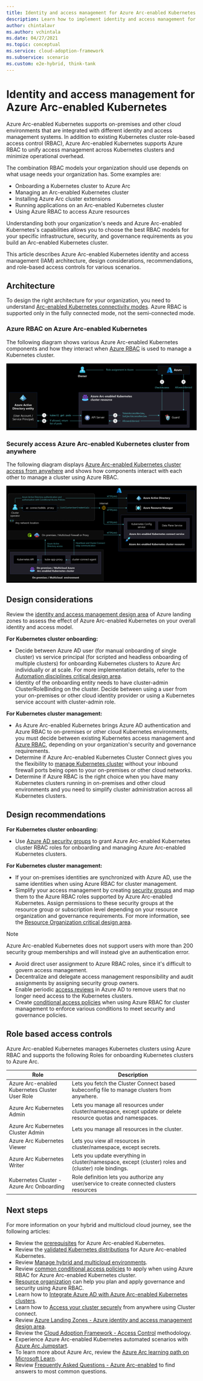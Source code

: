 ```yaml
---
title: Identity and access management for Azure Arc-enabled Kubernetes
description: Learn how to implement identity and access management for Azure Arc-enabled Kubernetes.
author: chintalavr
ms.author: vchintala
ms.date: 04/27/2021
ms.topic: conceptual
ms.service: cloud-adoption-framework
ms.subservice: scenario
ms.custom: e2e-hybrid, think-tank
---
```


# Identity and access management for Azure Arc-enabled Kubernetes

Azure Arc-enabled Kubernetes supports on-premises and other cloud environments that are integrated with different identity and access management systems. In addition to existing Kubernetes cluster role-based access control (RBAC), Azure Arc-enabled Kubernetes supports Azure RBAC to unify access management across Kubernetes clusters and minimize operational overhead.

The combination RBAC models your organization should use depends on what usage needs your organization has. Some examples are:

- Onboarding a Kubernetes cluster to Azure Arc
- Managing an Arc-enabled Kubernetes cluster
- Installing Azure Arc cluster extensions
- Running applications on an Arc-enabled Kubernetes cluster
- Using Azure RBAC to access Azure resources

Understanding both your organization's needs and Azure Arc-enabled Kubernetes's capabilities allows you to choose the best RBAC models for your specific infrastructure, security, and governance requirements as you build an Arc-enabled Kubernetes cluster.

This article describes Azure Arc-enabled Kubernetes identity and access management (IAM) architecture, design considerations, recommendations, and role-based access controls for various scenarios.

## Architecture

To design the right architecture for your organization, you need to understand [Arc-enabled Kubernetes connectivity modes](/azure/azure-arc/kubernetes/conceptual-connectivity-modes#understand-connectivity-modes). Azure RBAC is supported only in the fully connected mode, not the semi-connected mode.

### Azure RBAC on Azure Arc-enabled Kubernetes

The following diagram shows various Azure Arc-enabled Kubernetes components and how they interact when [Azure RBAC](/azure/azure-arc/kubernetes/conceptual-azure-rbac#architecture---azure-rbac-on-azure-arc-enabled-kubernetes) is used to manage a Kubernetes cluster.

[![A diagram showing Azure RBAC on Azure Arc-enabled Kubernetes](./media/arc-enabled-kubernetes-aad-integration.png)](./media/arc-enabled-kubernetes-aad-integration.png#lightbox)

### Securely access Azure Arc-enabled Kubernetes cluster from anywhere

The following diagram displays [Azure Arc-enabled Kubernetes cluster access from anywhere](/azure/azure-arc/kubernetes/conceptual-cluster-connect) and shows how components interact with each other to manage a cluster using Azure RBAC.

![Access Arc-enabled Kubernetes anywhere](./media/arc-enabled-kubernetes-cluster-connect-network.png)

## Design considerations

Review the [identity and access management design area](/azure/cloud-adoption-framework/ready/enterprise-scale/identity-and-access-management) of Azure landing zones to assess the effect of Azure Arc-enabled Kubernetes on your overall identity and access model.

**For Kubernetes cluster onboarding:**

  - Decide between Azure AD user (for manual onboarding of single cluster) vs service principal (for scripted and headless onboarding of multiple clusters) for onboarding Kubernetes clusters to Azure Arc individually or at scale. For more implementation details, refer to the [Automation disciplines critical design area](./eslz-arc-kubernetes-automation-disciplines.md).
  - Identity of the onboarding entity needs to have cluster-admin ClusterRoleBinding on the cluster. Decide between using a user from your on-premises or other cloud identity provider or using a Kubernetes service account with cluster-admin role.

**For Kubernetes cluster management:**

  - As Azure Arc-enabled Kubernetes brings Azure AD authentication and Azure RBAC to on-premises or other cloud Kubernetes environments, you must decide between existing Kubernetes access management and [Azure RBAC](/azure/azure-arc/kubernetes/conceptual-azure-rbac), depending on your organization's security and governance requirements.
  - Determine if Azure Arc-enabled Kubernetes Cluster Connect gives you the flexibility to [manage Kubernetes cluster](/azure/azure-arc/kubernetes/conceptual-cluster-connect) without your inbound firewall ports being open to your on-premises or other cloud networks.
  - Determine if Azure RBAC is the right choice when you have many Kubernetes clusters running in on-premises and other cloud environments and you need to simplify cluster administration across all Kubernetes clusters.

## Design recommendations

**For Kubernetes cluster onboarding:**

  - Use [Azure AD security groups](/azure/active-directory/fundamentals/active-directory-groups-create-azure-portal) to grant Azure Arc-enabled Kubernetes cluster RBAC roles for onboarding and managing Azure Arc-enabled Kubernetes clusters.
  
**For Kubernetes cluster management:**

  - If your on-premises identities are synchronized with Azure AD, use the same identities when using Azure RBAC for cluster management.
  - Simplify your access management by creating [security groups](/azure/active-directory/fundamentals/active-directory-groups-create-azure-portal) and map them to the Azure RBAC roles supported by Azure Arc-enabled Kubernetes. Assign permissions to these security groups at the resource group or subscription level depending on your resource organization and governance requirements. For more information, see the [Resource Organization critical design area](./eslz-arc-kubernetes-resource-organization.md).
  
> [!NOTE]
> Azure Arc-enabled Kubernetes does not support users with more than 200 security group memberships and will instead give an authentication error.

- Avoid direct user assignment to Azure RBAC roles, since it's difficult to govern access management.
- Decentralize and delegate access management responsibility and audit assignments by assigning security group owners.
- Enable periodic [access reviews](/azure/active-directory/privileged-identity-management/pim-create-azure-ad-roles-and-resource-roles-review) in Azure AD to remove users that no longer need access to the Kubernetes clusters.
- Create [conditional access policies](/azure/active-directory/conditional-access/howto-conditional-access-policy-azure-management) when using Azure RBAC for cluster management to enforce various conditions to meet security and governance policies.
  
## Role based access controls

Azure Arc-enabled Kubernetes manages Kubernetes clusters using Azure RBAC and supports the following Roles for onboarding Kubernetes clusters to Azure Arc.

|Role|Description|
|-----------|------------|
|Azure Arc-enabled Kubernetes Cluster User Role|Lets you fetch the Cluster Connect based kubeconfig file to manage clusters from anywhere.|
|Azure Arc Kubernetes Admin|Lets you manage all resources under cluster/namespace, except update or delete resource quotas and namespaces.|
|Azure Arc Kubernetes Cluster Admin|Lets you manage all resources in the cluster.|
|Azure Arc Kubernetes Viewer|Lets you view all resources in cluster/namespace, except secrets.|
|Azure Arc Kubernetes Writer|Lets you update everything in cluster/namespace, except (cluster) roles and (cluster) role bindings.|
|Kubernetes Cluster - Azure Arc Onboarding|Role definition lets you authorize any user/service to create connected clusters resources|

## Next steps

For more information on your hybrid and multicloud cloud journey, see the following articles:

- Review the [prerequisites](/azure/azure-arc/kubernetes/quickstart-connect-cluster?tabs=azure-cli#prerequisites) for Azure Arc-enabled Kubernetes.
- Review the [validated Kubernetes distributions](/azure/azure-arc/kubernetes/validation-program#validated-distributions) for Azure Arc-enabled Kubernetes.
- Review [Manage hybrid and multicloud environments](/azure/cloud-adoption-framework/scenarios/hybrid/manage).
- Review [common conditional access policies](/azure/active-directory/conditional-access/plan-conditional-access) to apply when using Azure RBAC for Azure Arc-enabled Kubernetes cluster.
- [Resource organization](./eslz-arc-kubernetes-resource-organization.md) can help you plan and apply governance and security using Azure RBAC.
- Learn how to [Integrate Azure AD with Azure Arc-enabled Kubernetes clusters](/azure/azure-arc/kubernetes/azure-rbac).
- Learn how to [Access your cluster securely](/azure/azure-arc/kubernetes/conceptual-cluster-connect) from anywhere using Cluster connect.
- Review [Azure Landing Zones - Azure identity and access management design area](/azure/cloud-adoption-framework/ready/landing-zone/design-area/identity-access).
- Review the [Cloud Adoption Framework - Access Control](/azure/cloud-adoption-framework/secure/access-control) methodology.
- Experience Azure Arc-enabled Kubernetes automated scenarios with [Azure Arc Jumpstart](https://azurearcjumpstart.io/azure_arc_jumpstart/azure_arc_k8s/).
- To learn more about Azure Arc, review the [Azure Arc learning path on Microsoft Learn](/learn/paths/manage-hybrid-infrastructure-with-azure-arc/).
- Review [Frequently Asked Questions - Azure Arc-enabled](/azure/azure-arc/kubernetes/faq) to find answers to most common questions.
